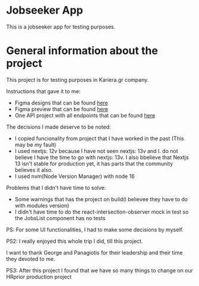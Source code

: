 # Jobseeker App
This is a jobseeker app for testing purposes.

# General information about the project
This project is for testing purposes in Kariera.gr company.

Ιnstructions that gave it to me:
* Figma designs that can be found [here](https://www.figma.com/file/1gxyhj9cuyXrVKYDvNVvMS/Frontend-challenge?node-id=1%3A3&t=hwe4nBqv9QWRWB7D-0)
* Figma preview that can be found [here](https://www.figma.com/proto/1gxyhj9cuyXrVKYDvNVvMS/Frontend-challenge?node-id=24%3A0&scaling=scale-down&page-id=1%3A3&starting-point-node-id=1%3A2)
* One API project with all endpoints that can be found [here](https://ka-fe-assignment.azurewebsites.net/api/docs/)

The decisions I made deserve to be noted:
* I copied funcionality from project that I have worked in the past (This may be my fault)
* I used nextjs: 12v because I have not seen nextjs: 13v and I. do not believe I have the time to go with nextjs: 13v. I also bbelieve that Nextjs 13 isn't stable for production yet, it has parts that the community believes it also.
* I used nvm(Node Version Manager) with node 16

Problems that I didn't have time to solve:
* Some warnings that has the project on build(I believee they have to do with modules version)
* I didn't have time to do the react-intersection-observer mock in test so the JobsList component has no tests

PS: For some UI functionalities, I had to make some decisions by myself.

PS2: I really enjoyed this whole trip I did, till this project.

I want to thank George and Panagiotis  for their leadership and their time they devoted to me.

PS3: After this project I found that we have so many things to change on our HRprior production project
